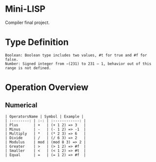 # Mini-LISP
Compiler final project.

# Type Definition
    Boolean: Boolean type includes two values, #t for true and #f for false.
    Number: Signed integer from −(231) to 231 – 1, behavior out of this range is not defined.

# Operation Overview
## Numerical 
    | OperatorsName | Symbol | Example |
    | :--------: | :-: | :------------: |
    | Plus       | +   | (+ 1 2) => 3   |
    | Minus      | -   | (- 1 2) => -1  |
    | Multiply   | *   | (* 2 3) => 6   |
    | Divide     | /   | (/ 6 3) => 2   |
    | Modulus    | mod | (mod 8 3) => 2 |
    | Greater    | >   | (> 1 2) => #f  |
    | Smaller    | <   | (< 1 2) => #t  | 
    | Equal      | =   | (= 1 2) => #f  |
